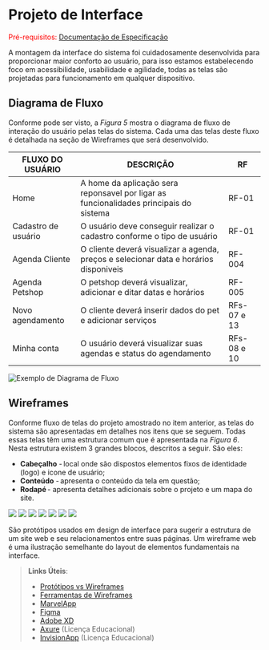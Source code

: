 
# Projeto de Interface

<span style="color:red">Pré-requisitos: <a href="2-Especificação do Projeto.md"> Documentação de Especificação</a></span>

A montagem da interface do sistema foi cuidadosamente desenvolvida para proporcionar maior conforto ao usuário, para isso estamos estabelecendo foco em acessibilidade, usabilidade e agilidade, todas as telas são projetadas para funcionamento em qualquer dispositivo.


## Diagrama de Fluxo

Conforme pode ser visto, a *Figura 5* mostra o diagrama de fluxo de interação do usuário pelas telas do sistema. Cada uma das telas deste fluxo é detalhada na seção de Wireframes que será desenvolvido. 

|FLUXO DO USUÁRIO| DESCRIÇÃO | RF |
|--|-------------------------------------------------------|----------------------|
|Home | A home da aplicação sera reponsavel por ligar as funcionalidades principais do sistema| RF-01 |
|Cadastro de usuário | O usuário deve conseguir realizar o cadastro conforme o  tipo de usuário| RF-01 |
|Agenda Cliente| O cliente deverá visualizar a agenda, preços  e selecionar data e horários disponiveis| RF-004|
|Agenda Petshop| O petshop deverá visualizar, adicionar e ditar datas e horários| RF-005 |
|Novo agendamento| O cliente deverá inserir dados do pet e adicionar serviços| RFs-07 e 13 |
|Minha conta| O usuário deverá visualizar suas agendas e status do agendamento| RFs-08 e 10 |

![Exemplo de Diagrama de Fluxo](img/userFlowDiagram.png)


## Wireframes

Conforme fluxo de telas do projeto amostrado no item anterior, as telas do sistema são apresentadas em detalhes nos itens que se seguem. Todas essas telas têm uma estrutura comum que é apresentada na *Figura 6*. Nesta estrutura existem 3 grandes blocos, descritos a seguir. São eles:
- **Cabeçalho** - local onde são dispostos elementos fixos de identidade (logo) e icone de usuário;   
- **Conteúdo** - apresenta o conteúdo da tela em questão;   
- **Rodapé** - apresenta detalhes adicionais sobre o projeto e um mapa do site.


<img src="https://github.com/ICEI-PUC-Minas-PMV-ADS/hora_do_banho/blob/main/docs/img/homePage.png">
<img src="https://github.com/ICEI-PUC-Minas-PMV-ADS/hora_do_banho/blob/main/docs/img/pagina%20Login%20.png">
<img src="https://github.com/ICEI-PUC-Minas-PMV-ADS/hora_do_banho/blob/main/docs/img/tipo%20cadastro.png">
<img src="https://github.com/ICEI-PUC-Minas-PMV-ADS/hora_do_banho/blob/main/docs/img/cadastro%20cliente.png">
<img src="https://github.com/ICEI-PUC-Minas-PMV-ADS/hora_do_banho/blob/main/docs/img/cadastro%20petshop.png">
<img src="https://github.com/ICEI-PUC-Minas-PMV-ADS/hora_do_banho/blob/main/docs/img/novo%20agendamento.png">
<img src="https://github.com/ICEI-PUC-Minas-PMV-ADS/hora_do_banho/blob/main/docs/img/agenda.png">

São protótipos usados em design de interface para sugerir a estrutura de um site web e seu relacionamentos entre suas páginas. Um wireframe web é uma ilustração semelhante do layout de elementos fundamentais na interface.
 
> **Links Úteis**:
> - [Protótipos vs Wireframes](https://www.nngroup.com/videos/prototypes-vs-wireframes-ux-projects/)
> - [Ferramentas de Wireframes](https://rockcontent.com/blog/wireframes/)
> - [MarvelApp](https://marvelapp.com/developers/documentation/tutorials/)
> - [Figma](https://www.figma.com/)
> - [Adobe XD](https://www.adobe.com/br/products/xd.html#scroll)
> - [Axure](https://www.axure.com/edu) (Licença Educacional)
> - [InvisionApp](https://www.invisionapp.com/) (Licença Educacional)
